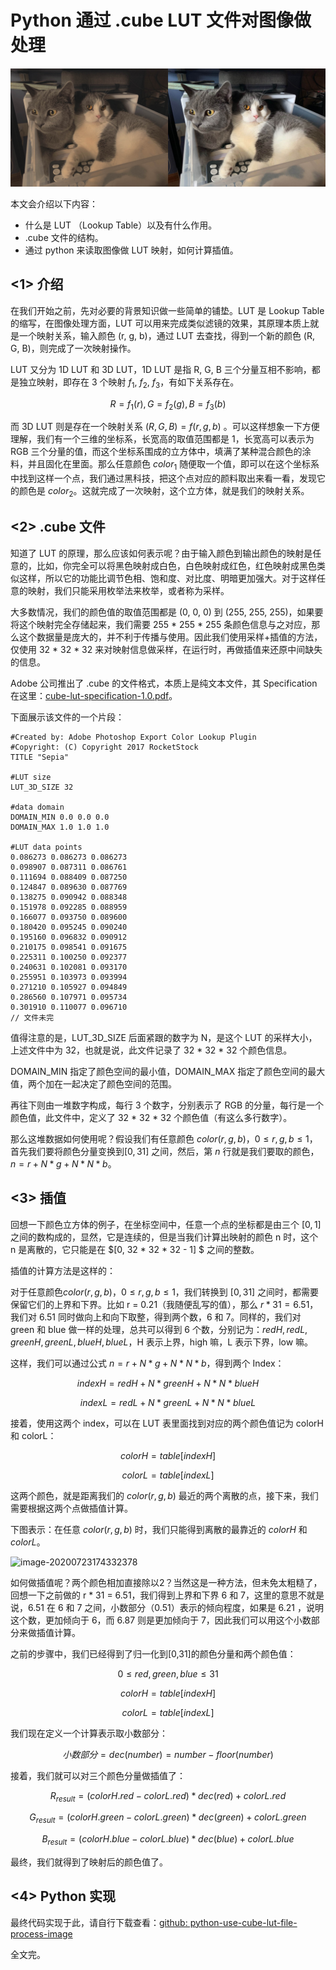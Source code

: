 # 	Python 通过 .cube LUT 文件对图像做处理

![](img_lut_preview.jpg)

本文会介绍以下内容：

* 什么是 LUT （Lookup Table）以及有什么作用。
* .cube 文件的结构。
* 通过 python 来读取图像做 LUT 映射，如何计算插值。

## <1> 介绍

在我们开始之前，先对必要的背景知识做一些简单的铺垫。LUT 是 Lookup Table 的缩写，在图像处理方面，LUT 可以用来完成类似滤镜的效果，其原理本质上就是一个映射关系，输入颜色 (r, g, b)，通过 LUT 去查找，得到一个新的颜色 (R, G, B)，则完成了一次映射操作。

LUT 又分为 1D LUT 和 3D LUT，1D LUT 是指 R, G, B 三个分量互相不影响，都是独立映射，即存在 3 个映射 $f_1$, $f_2$, $f_3$，有如下关系存在。

$$R = f_1(r),G = f_2(g), B = f_3(b)$$

而 3D LUT 则是存在一个映射关系 $(R, G, B) = f(r, g, b)$ 。可以这样想象一下方便理解，我们有一个三维的坐标系，长宽高的取值范围都是 1，长宽高可以表示为 RGB 三个分量的值，而这个坐标系围成的立方体中，填满了某种混合颜色的涂料，并且固化在里面。那么任意颜色 $color_1$ 随便取一个值，即可以在这个坐标系中找到这样一个点，我们通过黑科技，把这个点对应的颜料取出来看一看，发现它的颜色是 $color_2$。这就完成了一次映射，这个立方体，就是我们的映射关系。

## <2> .cube 文件

知道了 LUT 的原理，那么应该如何表示呢？由于输入颜色到输出颜色的映射是任意的，比如，你完全可以将黑色映射成白色，白色映射成红色，红色映射成黑色类似这样，所以它的功能比调节色相、饱和度、对比度、明暗更加强大。对于这样任意的映射，我们只能采用枚举法来枚举，或者称为采样。

大多数情况，我们的颜色值的取值范围都是 (0, 0, 0) 到 (255, 255, 255)，如果要将这个映射完全存储起来，我们需要 255 * 255 * 255 条颜色信息与之对应，那么这个数据量是庞大的，并不利于传播与使用。因此我们使用采样+插值的方法，仅使用 32 * 32 * 32 来对映射信息做采样，在运行时，再做插值来还原中间缺失的信息。

Adobe 公司推出了 .cube 的文件格式，本质上是纯文本文件，其 Specification 在这里：[cube-lut-specification-1.0.pdf](https://wwwimages2.adobe.com/content/dam/acom/en/products/speedgrade/cc/pdfs/cube-lut-specification-1.0.pdf)。

下面展示该文件的一个片段：

```
#Created by: Adobe Photoshop Export Color Lookup Plugin
#Copyright: (C) Copyright 2017 RocketStock
TITLE "Sepia"

#LUT size
LUT_3D_SIZE 32

#data domain
DOMAIN_MIN 0.0 0.0 0.0
DOMAIN_MAX 1.0 1.0 1.0

#LUT data points
0.086273 0.086273 0.086273
0.098907 0.087311 0.086761
0.111694 0.088409 0.087250
0.124847 0.089630 0.087769
0.138275 0.090942 0.088348
0.151978 0.092285 0.088959
0.166077 0.093750 0.089600
0.180420 0.095245 0.090240
0.195160 0.096832 0.090912
0.210175 0.098541 0.091675
0.225311 0.100250 0.092377
0.240631 0.102081 0.093170
0.255951 0.103973 0.093994
0.271210 0.105927 0.094849
0.286560 0.107971 0.095734
0.301910 0.110077 0.096710
// 文件未完
```

值得注意的是，LUT_3D_SIZE 后面紧跟的数字为 N，是这个 LUT 的采样大小，上述文件中为 32，也就是说，此文件记录了 32 * 32 * 32 个颜色信息。

DOMAIN_MIN 指定了颜色空间的最小值，DOMAIN_MAX 指定了颜色空间的最大值，两个加在一起决定了颜色空间的范围。

再往下则由一堆数字构成，每行 3 个数字，分别表示了 RGB 的分量，每行是一个颜色值，此文件中，定义了 32 * 32 * 32 个颜色值（有这么多行数字）。

那么这堆数据如何使用呢？假设我们有任意颜色 $color(r,g,b)，0 \le r,g,b \le 1$，首先我们要将颜色分量变换到$[0, 31]$ 之间，然后，第 $n$ 行就是我们要取的颜色，$n = r + N * g + N * N * b$。

## <3> 插值

回想一下颜色立方体的例子，在坐标空间中，任意一个点的坐标都是由三个 $[0, 1]$ 之间的数构成的，显然，它是连续的，但是当我们计算出映射的颜色 n 时，这个 n 是离散的，它只能是在 $[0, 32 * 32 * 32 - 1] $ 之间的整数。

插值的计算方法是这样的：

对于任意颜色$color(r,g,b)，0 \le r,g,b \le 1$，我们转换到 $[0, 31]$ 之间时，都需要保留它们的上界和下界。比如 r = 0.21（我随便乱写的值），那么 $r * 31 = 6.51$，我们对 6.51 同时做向上和向下取整，得到两个数，6 和 7。同样的，我们对 green 和 blue 做一样的处理，总共可以得到 6 个数，分别记为：$redH, redL, greenH, greenL, blueH, blueL$，H 表示上界，high 嘛，L 表示下界，low 嘛。

这样，我们可以通过公式 $n = r + N * g + N * N * b$，得到两个 Index：

$$ indexH = redH + N * greenH + N * N * blueH$$

$$ indexL = redL + N * greenL + N * N * blueL$$

接着，使用这两个 index，可以在 LUT 表里面找到对应的两个颜色值记为 colorH 和 colorL：

$$colorH = table[indexH]$$

$$colorL = table[indexL]$$

这两个颜色，就是距离我们的 $color(r,g,b)$ 最近的两个离散的点，接下来，我们需要根据这两个点做插值计算。

下图表示：在任意 $color(r,g,b)$ 时，我们只能得到离散的最靠近的 $colorH$ 和 $colorL$。

![image-20200723174332378](/Users/kross/Documents/github/tech-stack/doc/Python/img_python_lut.png)

如何做插值呢？两个颜色相加直接除以2？当然这是一种方法，但未免太粗糙了，回想一下之前做的 r * 31 = 6.51，我们得到上界和下界 6 和 7，这里的意思不就是说，6.51 在 6 和 7 之间，小数部分（0.51）表示的倾向程度，如果是 6.21 ，说明这个数，更加倾向于 6，而 6.87 则是更加倾向于 7，因此我们可以用这个小数部分来做插值计算。

之前的步骤中，我们已经得到了归一化到[0,31]的颜色分量和两个颜色值：

$$0 \le red, green, blue \le 31 $$

$$colorH = table[indexH]$$

$$colorL = table[indexL]$$

我们现在定义一个计算表示取小数部分：

$$小数部分 = dec(number) = number - floor(number)$$

接着，我们就可以对三个颜色分量做插值了：

$$R_{result} = (colorH.red - colorL.red) * dec(red) + colorL.red$$

$$G_{result} = (colorH.green - colorL.green) * dec(green) + colorL.green$$

$$B_{result} = (colorH.blue - colorL.blue) * dec(blue) + colorL.blue$$

最终，我们就得到了映射后的颜色值了。

## <4> Python 实现

最终代码实现于此，请自行下载查看：[github: python-use-cube-lut-file-process-image](https://github.com/krossford/python-use-cube-lut-file-process-image)



全文完。
